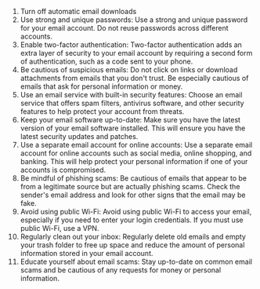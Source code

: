 1. Turn off automatic email downloads
2. Use strong and unique passwords: Use a strong and unique password for your email account. Do not reuse passwords across different accounts.
3. Enable two-factor authentication: Two-factor authentication adds an extra layer of security to your email account by requiring a second form of authentication, such as a code sent to your phone.
4. Be cautious of suspicious emails: Do not click on links or download attachments from emails that you don't trust. Be especially cautious of emails that ask for personal information or money.
5. Use an email service with built-in security features: Choose an email service that offers spam filters, antivirus software, and other security features to help protect your account from threats.
6. Keep your email software up-to-date: Make sure you have the latest version of your email software installed. This will ensure you have the latest security updates and patches.
7. Use a separate email account for online accounts: Use a separate email account for online accounts such as social media, online shopping, and banking. This will help protect your personal information if one of your accounts is compromised.
8. Be mindful of phishing scams: Be cautious of emails that appear to be from a legitimate source but are actually phishing scams. Check the sender's email address and look for other signs that the email may be fake.
9. Avoid using public Wi-Fi: Avoid using public Wi-Fi to access your email, especially if you need to enter your login credentials. If you must use public Wi-Fi, use a VPN.
10. Regularly clean out your inbox: Regularly delete old emails and empty your trash folder to free up space and reduce the amount of personal information stored in your email account.
11. Educate yourself about email scams: Stay up-to-date on common email scams and be cautious of any requests for money or personal information.